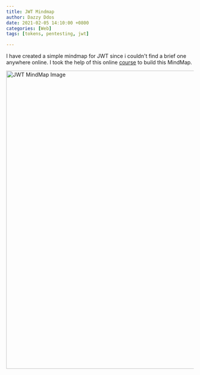```yaml
---
title: JWT Mindmap
author: Dazzy Ddos
date: 2021-02-05 14:10:00 +0800
categories: [Web]
tags: [tokens, pentesting, jwt]

---
```


I have created a simple mindmap for JWT since i couldn't find a brief one anywhere online. I took the help of this online 
[course](https://www.theoffensivelabs.com/courses/enrolled/1032902) to build this MindMap.

<a href="https://dazzyddos.github.io/Images/JWT.png"><img src="https://dazzyddos.github.io/Images/JWT.png" height="800" width="950" alt="JWT MindMap Image"></a>


